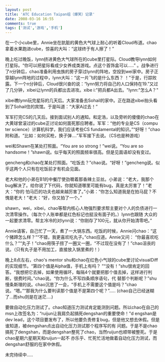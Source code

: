 ```yaml
---
layout: post
title: 'ATC Education Taipan组（爆笑）记录'
date: 2008-03-16 16:55
comments: true
tags: ['测试','游戏','手机']
---
```


在一个小cube里，Annie坐在肮脏的黄色大气球上耐心的听着Cloud布道。chao拿着水果跑进cube，惊喜的大叫：“这球终于有人擦了！”

晚上吃过晚饭，lynn挤进黄色大气球所在的cube里打星际。Cloud教导lynn如何打星际。“你可以把星际看成少女养成类游戏。点这个首饰盒可以.....”
。战争进行了n分钟后，chao准备利用虫族的房子穿过lynn的阵地，空投到wei家中。房子正穿越lynn阵地的过程中，lynn大叫：“这一片飞的是什么东西？
！”于是，行踪败露。下一个n分钟后，Cloud很兴奋的说：“lynn努力将自己的人口保持在19.”又过了几分钟，xibei让lynn的兵都出去进攻。xibe
i:"把兵都A出去。"lynn:"怎么A？"

xibei教lynn玩完星际的几天后。大家准备去Sohail的家中。正在路途xibei抬头看到了Sohail住的宾馆。于是叫道：“大家A过去！”

军军打完CS的几天后。接到面试别人的通知。和定浩，以及旁听的傻傻的chao在大黄球曾滚过的cube正讨论如何面死那应聘者。军军：“他的专业是CS（compu
ter science）计算机科学，我们应该考些CS
fundamental的知识。”“好呀！”chao附和道。“比如：如何买枪，换子弹....”军军接下去说。（CS也是种游戏）

wei和Shawn在某处打照面。“You are so strong！”wei说。“You are so
handsome！”shawn说。似乎每天的照面频率很高。但是见面语却没有变过。

gencheng和chao在某处打照面。“吃饭去？”chao说。“好呀！”gencheng说。似乎这两个人只有在吃饭前才有机会见面。

老大和他的小弟在B1的中餐厅使劲嚼着那香辣土豆丝。小弟说：“老大，我那个bug解决了。给你说了下代码，你就知道哪里可能有bug，真是太厉害了！”老大：“你的
怕马匹的功夫也越来越厉害了。”小弟：“你怎么知道我是在拍马屁？不愧是老大！”老大：“好，你又拍了一个。”

shawn，wei，xibei，chao等帮内核心人物强烈要求帮主要对个人的负债进行一次清零操作。（每次个人账单都是红色标记也挺没有面子的。）lynn也跟随
大众的一起要求清零。帮主冷冷的对lynn说：“你刚存了100元，就从你开始清零吧。”

Annie请客，自己忙了一天，煮了一大锅东西。吃饭的时候，Annie问chao：“这个猪蹄怎么样？”“不错，我更喜欢吃丸子。”chao应道。Annie又问：
“你最喜欢吃什么？”“丸子！”chao用筷子捞了一圈又一圈，“不过现在没有了！”chao沮丧的说。（只有丸子是不用加工，直接放入锅里煮的！）

晚上8点左右，chao's mentor shu和chao在红色小气球的cube里讨论visualDiff的实现细节。“第四个值是Alpha值，手机上有吗？
”“没有！”shu很肯定的回答。“我想把它去掉，如果使用循环，每隔4个就要把那个值去掉，这样进行判断，很费时间。”chao说。“你为什么不写四条顺序语句，代
替那个判断呢？”shu慢条斯理的说。chao沉思了一会，“手机上不需要这个值是吗？”chao说。“嗯。”“那我为什么要判读那个值是不是第四个呢？”.....
(chao自己已经迷糊了...而shu则是在迷茫....)

要做自动化压力测试了。chao知道压力测试肯定能测到问题。所以chao在自己的msn上改签名为：“ruijun让我肩负起搞死dengshan的重要使命！”d
engshan是dev lead，这个项目要发布了，所以他要负责修复bug，但是他又想去休假。但是谁知道，被dengshan点出自动化压力测试那个程序写的有
问题。于是不是chao搞死了dengshan，而是dengshan整死了chao，当然ruijun也顺带被整死。于是chao星期六星期天和ruijun一起不
亦乐乎、忙死忙活地做着自动化压力测试，而dengshan舒服的在家中休假。

未完待续中.....

